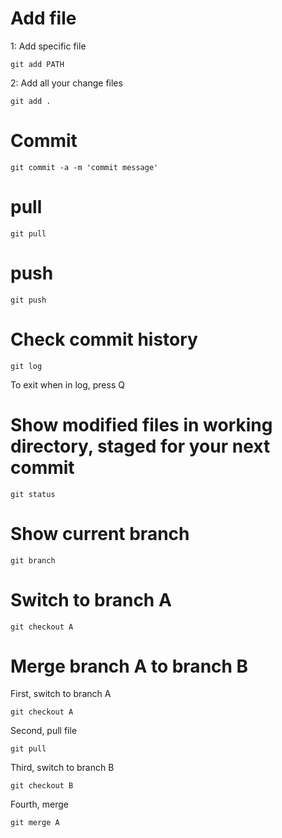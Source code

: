 # Add file 

1: Add specific file
```
git add PATH
```

2: Add all your change files

```
git add .
```

# Commit

```
git commit -a -m 'commit message'
```

# pull 

```
git pull
```

# push
```
git push
```

# Check commit history 
``` 
git log
```
To exit when in log, press Q

# Show modified files in working directory, staged for your next commit
```
git status
```

# Show current branch
```
git branch
```

# Switch to branch A
```
git checkout A
```

# Merge branch A to branch B

First, switch to branch A
```
git checkout A
```

Second, pull file
``` 
git pull
```

Third, switch to branch B
```
git checkout B
```

Fourth, merge
```
git merge A
```

